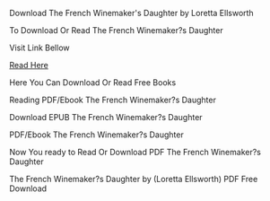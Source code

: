 Download The French Winemaker's Daughter by Loretta Ellsworth

To Download Or Read The French Winemaker?s Daughter

Visit Link Bellow

[Read Here](https://mobionlines.web.app/hit/199743730-the-french-winemaker-s-daughter)

Here You Can Download Or Read Free Books

Reading PDF/Ebook The French Winemaker?s Daughter

Download EPUB The French Winemaker?s Daughter

PDF/Ebook The French Winemaker?s Daughter

Now You ready to Read Or Download PDF The French Winemaker?s Daughter

The French Winemaker?s Daughter by (Loretta Ellsworth) PDF Free Download
